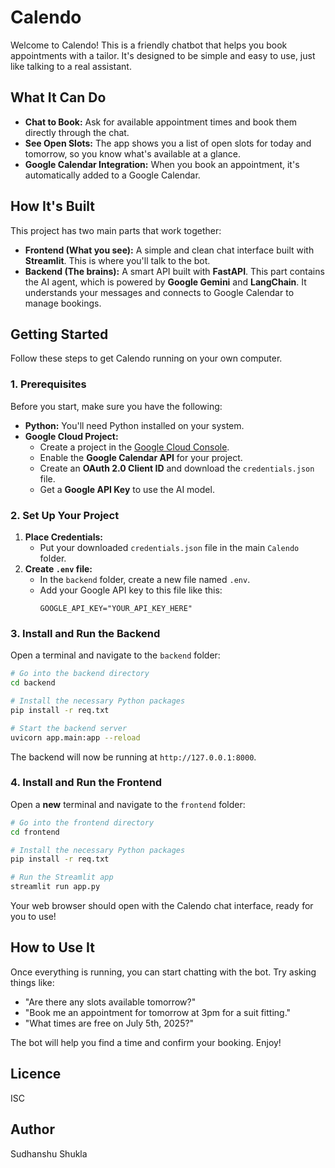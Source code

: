 # Calendo

Welcome to Calendo! This is a friendly chatbot that helps you book appointments with a tailor. It's designed to be simple and easy to use, just like talking to a real assistant.

## What It Can Do 

- **Chat to Book:** Ask for available appointment times and book them directly through the chat.
- **See Open Slots:** The app shows you a list of open slots for today and tomorrow, so you know what's available at a glance.
- **Google Calendar Integration:** When you book an appointment, it's automatically added to a Google Calendar.

## How It's Built 

This project has two main parts that work together:

- **Frontend (What you see):** A simple and clean chat interface built with **Streamlit**. This is where you'll talk to the bot.
- **Backend (The brains):** A smart API built with **FastAPI**. This part contains the AI agent, which is powered by **Google Gemini** and **LangChain**. It understands your messages and connects to Google Calendar to manage bookings.

## Getting Started

Follow these steps to get Calendo running on your own computer.

### 1. Prerequisites

Before you start, make sure you have the following:

- **Python:** You'll need Python installed on your system.
- **Google Cloud Project:**
  - Create a project in the [Google Cloud Console](https://console.cloud.google.com/).
  - Enable the **Google Calendar API** for your project.
  - Create an **OAuth 2.0 Client ID** and download the `credentials.json` file.
  - Get a **Google API Key** to use the AI model.

### 2. Set Up Your Project

1.  **Place Credentials:**
    - Put your downloaded `credentials.json` file in the main `Calendo` folder.
2.  **Create `.env` file:**
    - In the `backend` folder, create a new file named `.env`.
    - Add your Google API key to this file like this:
      ```
      GOOGLE_API_KEY="YOUR_API_KEY_HERE"
      ```

### 3. Install and Run the Backend

Open a terminal and navigate to the `backend` folder:

```bash
# Go into the backend directory
cd backend

# Install the necessary Python packages
pip install -r req.txt

# Start the backend server
uvicorn app.main:app --reload
```

The backend will now be running at `http://127.0.0.1:8000`.

### 4. Install and Run the Frontend

Open a **new** terminal and navigate to the `frontend` folder:

```bash
# Go into the frontend directory
cd frontend

# Install the necessary Python packages
pip install -r req.txt

# Run the Streamlit app
streamlit run app.py
```

Your web browser should open with the Calendo chat interface, ready for you to use!

## How to Use It

Once everything is running, you can start chatting with the bot. Try asking things like:

- "Are there any slots available tomorrow?"
- "Book me an appointment for tomorrow at 3pm for a suit fitting."
- "What times are free on July 5th, 2025?"

The bot will help you find a time and confirm your booking. Enjoy!

## Licence
ISC

## Author
Sudhanshu Shukla
